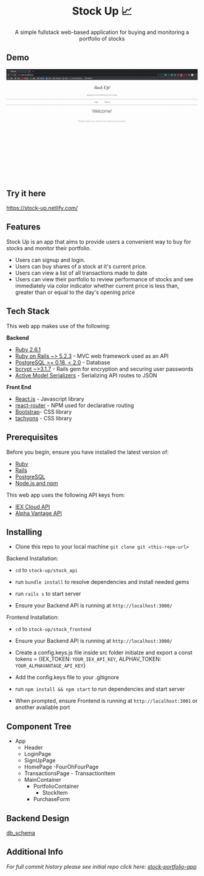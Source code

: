 <h1 align='center'><b> Stock Up 📈</b></h1>  
<p align='center'>
    A simple fullstack web-based application for buying and monitoring a portfolio of stocks
</p>

**Demo** 
------------
![stock-up-demo](images/stock-up.gif)

**Try it here** 
------------
https://stock-up.netlify.com/

**Features**
------------
Stock Up is an app that aims to provide users a convenient way to buy for stocks and monitor their portfolio. 
- Users can signup and login. 
- Users can buy shares of a stock at it's current price.
- Users can view a list of all transactions made to date
- Users can view their portfolio to review performance of stocks and see immediately via color indicator whether current price is less than, greater than or equal to the day's opening price


**Tech Stack**
--------------

This web app makes use of the following:

**Backend**

-   [Ruby 2.6.1](https://www.ruby-lang.org/en/)
-   [Ruby on Rails ~> 5.2.3](https://rubyonrails.org/) - MVC web framework used as an API
-   [PostgreSQL >= 0.18, < 2.0](https://www.postgresql.org/) - Database
-   [bcrypt ~>3.1.7](https://github.com/codahale/bcrypt-ruby) - Rails gem for encryption and securing user passwords
-   [Active Model Serializers](https://github.com/rails-api/active_model_serializers) - Serializing API routes to JSON


**Front End**


-   [React.js](https://reactjs.org/) - Javascript library
-   [react-router](https://github.com/ReactTraining/react-router#readme) - NPM used for declarative routing
-   [Bootstrap](https://getbootstrap.com/)- CSS library
-   [tachyons](https://tachyons.io/) - CSS library



**Prerequisites**
-----------------

Before you begin, ensure you have installed the latest version of:

-   [Ruby](https://www.ruby-lang.org/en/)
-   [Rails](https://rubyonrails.org/)
-   [PostgreSQL](https://www.postgresql.org/)
-   [Node.js and npm](https://nodejs.org/en/)

This web app uses the following API keys from:

-   [IEX Cloud API](https://iexcloud.io/docs/api/)
-   [Alpha Vantage API](https://www.alphavantage.co/documentation/)


**Installing**
--------------
-   Clone this repo to your local machine `git clone git <this-repo-url>`

Backend Installation:

-   `cd` to `stock-up/stock_api`

-   run `bundle install` to resolve dependencies and install needed gems

-   run `rails s` to start server

-   Ensure your Backend API is running at `http://localhost:3000/`



Frontend Installation:

-   `cd` to `stock-up/stock_frontend`

-   Ensure your Backend API is running at `http://localhost:3000/`

-   Create a config.keys.js file inside src folder initialze and export a const tokens = {IEX_TOKEN: `YOUR_IEX_API_KEY`, ALPHAV_TOKEN: `YOUR_ALPHAVANTAGE_API_KEY`}

-   Add the config.keys file to your .gitignore

-   run `npm install && npm start` to run dependencies and start server

-   When prompted, ensure Frontend is running at `http://localhost:3001` or another available port 


 **Component Tree**
--------------------
- App
    - Header
    - LoginPage
    - SignUpPage
    - HomePage
    -FourOhFourPage
    - TransactionsPage
            - TransactionItem
    - MainContainer
        - PortfolioContainer
            - StockItem
        - PurchaseForm
        
 **Backend Design**
--------------------
[db_schema](https://drive.google.com/file/d/1oaGwwvx7vjM5K7cZekGdLoE0E29NCswQ/view?usp=sharing)

**Additional Info**
--------------------------------

*For full commit history  please see initial repo click here: [stock-portfolio-app](https://github.com/robin-raq/stock-portfolio-app)*

